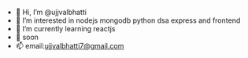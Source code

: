 - 👋 Hi, I’m @ujjvalbhatti
- 👀 I’m interested in nodejs mongodb python dsa express and frontend
- 🌱 I’m currently learning reactjs
- 💞️ soon
- 📫 email:ujjvalbhatti7@gmail.com

<!---
ujjvalbhatti/ujjvalbhatti is a ✨ special ✨ repository because its `README.md` (this file) appears on your GitHub profile.
You can click the Preview link to take a look at your changes.
--->
